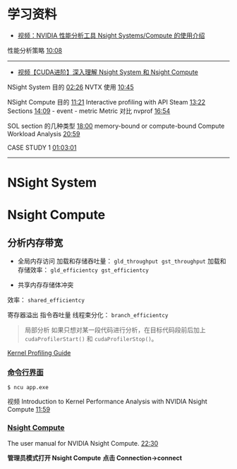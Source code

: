 
# 学习资料


- [视频：NVIDIA 性能分析工具 Nsight Systems/Compute 的使用介绍]( https://www.bilibili.com/video/BV15P4y1R7VG )

性能分析策略 [10:08](https://www.bilibili.com/video/BV15P4y1R7VG#t=608.825242)

--- 

-  [视频【CUDA进阶】深入理解 Nsight System 和 Nsight Compute](https://www.bilibili.com/video/BV13w411o7cu)

NSight System 目的 [02:26](https://www.bilibili.com/video/BV13w411o7cu#t=146.752477)
NVTX 使用 [10:45](https://www.bilibili.com/video/BV13w411o7cu#t=645.429491)

NSight Compute 目的  [11:21](https://www.bilibili.com/video/BV13w411o7cu#t=681.03364)
Interactive profiling with API Steam [13:22](https://www.bilibili.com/video/BV13w411o7cu#t=802.943144)
Sections [14:09](https://www.bilibili.com/video/BV13w411o7cu#t=849.412845)
	- event
	- metric
Metric  对比 nvprof  [16:54](https://www.bilibili.com/video/BV13w411o7cu#t=1014.666019)

SOL section 的几种类型  [18:00](https://www.bilibili.com/video/BV13w411o7cu#t=1105.534868)
	memory-bound or compute-bound
Compute Workload Analysis [20:59](https://www.bilibili.com/video/BV13w411o7cu#t=1259.681829)

CASE STUDY 1 [01:03:01](https://www.bilibili.com/video/BV13w411o7cu#t=3781.880621)


---

# NSight System



# Nsight Compute



## 分析内存带宽

- 全局内存访问
	加载和存储吞吐量： `gld_throughput`  `gst_throughput`
	加载和存储效率： `gld_efficientcy`  `gst_efficientcy`

- 共享内存存储体冲突

效率： `shared_efficientcy`

寄存器溢出
指令吞吐量
线程束分化： `branch_efficientcy`  

>局部分析
		如果只想对某一段代码进行分析，在目标代码段前后加上 `cudaProfilerStart()` 和 `cudaProfilerStop()`。

  
[Kernel Profiling Guide](https://docs.nvidia.com/nsight-compute/ProfilingGuide/#abstract)
###  [命令行界面](https://docs.nvidia.com/nsight-compute/2021.3/NsightComputeCli/index.html#abstract)
`$ ncu app.exe`

视频 Introduction to Kernel Performance Analysis with NVIDIA Nsight Compute  [11:59](https://www.youtube.com/watch?v=fsC3QeZHM1U)

### [Nsight Compute](https://docs.nvidia.com/nsight-compute/2021.3/NsightCompute/index.html#abstract)

The user manual for NVIDIA Nsight Compute.
[22:30](https://www.youtube.com/watch?v=fsC3QeZHM1U)

**管理员模式打开 Nsight Compute**
**点击 Connection->connect**  



